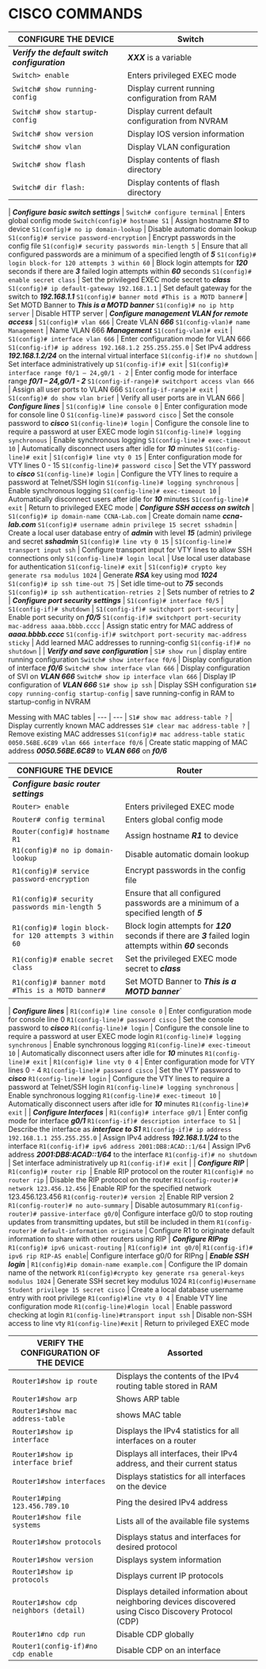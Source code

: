 # CISCO COMMANDS

CONFIGURE THE DEVICE | Switch
--- | ---
_**Verify the default switch configuration**_ | _**XXX**_ is a variable
`Switch> enable` | Enters privileged EXEC mode
`Switch# show running-config` | Display current running configuration from RAM
`Switch# show startup-config` | Display current default configuration from NVRAM
`Switch# show version` | Display IOS version information
`Switch# show vlan` | Display VLAN configuration
`Switch# show flash` | Display contents of flash directory
`Switch# dir flash:` | Display contents of flash directory
|
_**Configure basic switch settings**_ |
`Switch# configure terminal` | Enters global config mode
`Switch(config)# hostname S1` | Assign hostname _**S1**_ to device
`S1(config)# no ip domain-lookup` | Disable automatic domain lookup
`S1(config)# service password-encryption` | Encrypt passwords in the config file
`S1(config)# security passwords min-length 5` | Ensure that all configured passwords are a minimum of a specified length of _**5**_
`S1(config)# login block-for 120 attempts 3 within 60` | Block login attempts for _**120**_ seconds if there are _**3**_ failed login attempts within _**60**_ seconds
`S1(config)# enable secret class` | Set the privileged EXEC mode secret to _**class**_
`S1(config)# ip default-gateway 192.168.1.1` | Set default gateway for the switch to _**192.168.1.1**_
`S1(config)# banner motd #This is a MOTD banner#` | Set MOTD Banner to _**This is a MOTD banner**_
`S1(config)# no ip http server` | Disable HTTP server
|
_**Configure management VLAN for remote access**_ |
`S1(config)# vlan 666` | Create VLAN _**666**_
`S1(config-vlan)# name Management` | Name VLAN 666 _**Management**_
`S1(config-vlan)# exit` |
`S1(config)# interface vlan 666` | Enter configuration mode for VLAN 666
`S1(config-if)# ip address 192.168.1.2 255.255.255.0` | Set IPv4 address _**192.168.1.2/24**_ on the internal virtual interface
`S1(config-if)# no shutdown` | Set interface administratively up
`S1(config-if)# exit` |
`S1(config)# interface range f0/1 – 24,g0/1 - 2` | Enter config mode for interface range _**f0/1 – 24,g0/1 - 2**_
`S1(config-if-range)# switchport access vlan 666` | Assign all user ports to VLAN 666
`S1(config-if-range)# exit` |
`S1(config)# do show vlan brief` | Verify all user ports are in VLAN 666
|
_**Configure lines**_ |
`S1(config)# line console 0` | Enter configuration mode for console line 0
`S1(config-line)# password cisco` | Set the console password to _**cisco**_
`S1(config-line)# login` | Configure the console line to require a password at user EXEC mode login
`S1(config-line)# logging synchronous` | Enable synchronous logging
`S1(config-line)# exec-timeout 10` | Automatically disconnect users after idle for _**10**_ minutes
`S1(config-line)# exit` |
`S1(config)# line vty 0 15` | Enter configuration mode for VTY lines 0 - 15
`S1(config-line)# password cisco` | Set the VTY password to _**cisco**_
`S1(config-line)# login` | Configure the VTY lines to require a password at Telnet/SSH login
`S1(config-line)# logging synchronous` | Enable synchronous logging
`S1(config-line)# exec-timeout 10` | Automatically disconnect users after idle for _**10**_ minutes
`S1(config-line)# exit` | Return to privileged EXEC mode
|
_**Configure SSH access on switch**_ |
`S1(config)# ip domain-name CCNA-Lab.com` | Create domain name _**ccna-lab.com**_
`S1(config)# username admin privilege 15 secret sshadmin` | Create a local user database entry of _**admin**_ with level _**15**_ (admin) privilege and secret _**sshadmin**_
`S1(config)# line vty 0 15` |
`S1(config-line)# transport input ssh` | Configure transport input for VTY lines to allow SSH connections only
`S1(config-line)# login local` | Use local user database for authentication
`S1(config-line)# exit` |
`S1(config)# crypto key generate rsa modulus 1024` | Generate _**RSA**_ key using mod _**1024**_
`S1(config)# ip ssh time-out 75` | Set idle time-out to _**75**_ seconds
`S1(config)# ip ssh authentication-retries 2` | Sets number of retries to _**2**_
|
_**Configure port security settings**_ |
`S1(config)# interface f0/5` |
`S1(config-if)# shutdown` |
`S1(config-if)# switchport port-security` | Enable port security on _**f0/5**_
`S1(config-if)# switchport port-security mac-address aaaa.bbbb.cccc` | Assign static entry for MAC address of _**aaaa.bbbb.cccc**_
`S1(config-if)# switchport port-security mac-address sticky` | Add learned MAC addresses to running-config
`S1(config-if)# no shutdown` |
|
_**Verify and save configuration**_ |
`S1# show run` | display entire running configuration
`Switch# show interface f0/6` | Display configuration of interface _**f0/6**_
`Switch# show interface vlan 666` | Display configuration of SVI on _**VLAN 666**_
`Switch# show ip interface vlan 666` | Display IP configuration of _**VLAN 666**_
`S1# show ip ssh` | Display SSH configuration
`S1# copy running-config startup-config` | save running-config in RAM to startup-config in NVRAM

Messing with MAC tables |
--- | --- |
`S1# show mac address-table ?` | Display currently known MAC addresses
`S1# clear mac address-table ?` | Remove existing MAC addresses
`S1(config)# mac address-table static 0050.56BE.6C89 vlan 666 interface f0/6` | Create static mapping of MAC address _**0050.56BE.6C89**_ to _**VLAN 666**_ on _**f0/6**_



CONFIGURE THE DEVICE | Router
--- | ---
_**Configure basic router settings**_ |
`Router> enable` | Enters privileged EXEC mode
`Router# config terminal` | Enters global config mode
`Router(config)# hostname R1` | Assign hostname _**R1**_ to device
`R1(config)# no ip domain-lookup` | Disable automatic domain lookup
`R1(config)# service password-encryption` | Encrypt passwords in the config file
`R1(config)# security passwords min-length 5` | Ensure that all configured passwords are a minimum of a specified length of _**5**_
`R1(config)# login block-for 120 attempts 3 within 60` | Block login attempts for _**120**_ seconds if there are _**3**_ failed login attempts within _**60**_ seconds
`R1(config)# enable secret class` | Set the privileged EXEC mode secret to _**class**_
`R1(config)# banner motd #This is a MOTD banner#` | Set MOTD Banner to _**This is a MOTD banner**_`
|
_**Configure lines**_ |
`R1(config)# line console 0` | Enter configuration mode for console line 0
`R1(config-line)# password cisco` | Set the console password to _**cisco**_
`R1(config-line)# login` | Configure the console line to require a password at user EXEC mode login
`R1(config-line)# logging synchronous` | Enable synchronous logging
`R1(config-line)# exec-timeout 10` | Automatically disconnect users after idle for _**10**_ minutes
`R1(config-line)# exit` |
`R1(config)# line vty 0 4` | Enter configuration mode for VTY lines 0 - 4
`R1(config-line)# password cisco` | Set the VTY password to _**cisco**_
`R1(config-line)# login` | Configure the VTY lines to require a password at Telnet/SSH login
`R1(config-line)# logging synchronous` | Enable synchronous logging
`R1(config-line)# exec-timeout 10` | Automatically disconnect users after idle for _**10**_ minutes
`R1(config-line)# exit` |
|
_**Configure Interfaces**_ |
`R1(config)# interface g0/1` | Enter config mode for interface _**g0/1**_
`R1(config-if)# description interface to S1` | Describe the interface as _**interface to S1**_
`R1(config-if)# ip address 192.168.1.1 255.255.255.0` | Assign IPv4 address _**192.168.1.1/24**_ to the interface
`R1(config-if)# ipv6 address 2001:DB8:ACAD::1/64` | Assign IPv6 address _**2001:DB8:ACAD::1/64**_ to the interface
`R1(config-if)# no shutdown` | Set interface administratively up
`R1(config-if)# exit` |
|
_**Configure RIP**_ |
`R1(config)# router rip `| Enable RIP protocol on the router
`R1(config)# no router rip` | Disable the RIP protocol on the router
`R1(config-router)# network 123.456.12.456` | Enable RIP for the specified network 123.456.123.456
`R1(config-router)# version 2`| Enable RIP version 2
`R1(config-router)# no auto-summary` | Disable autosummary
`R1(config-router)# passive-interface g0/0`| Configure interface g0/0 to stop routing updates from transmitting updates, but still be included in them
`R1(config-router)# default-information originate` | Configure R1 to originate default information to share with other routers using RIP
|
_**Configure RIPng**_
`R1(config)# ipv6 unicast-routing` |
`R1(config)# int g0/0`|
`R1(config-if)# ipv6 rip RIP-AS enable`| Configure interface g0/0 for RIPng
|
_**Enable SSH login**_ |
`R1(config)#ip domain-name example.com` | Configure the IP domain name of the network
`R1(config)#crypto key generate rsa general-keys modulus 1024` | Generate SSH secret key modulus 1024
`R1(config)#username Student privilege 15 secret cisco` | Create a local database username entry with root privilege
`R1(config)#line vty 0 4` | Enable VTY line configuration mode
`R1(config-line)#login local` | Enable password checking at login
`R1(config-line)#transport input ssh` | Disable non-SSH access to line vty
`R1(config-line)#exit` | Return to privileged EXEC mode





VERIFY THE CONFIGURATION OF THE DEVICE | Assorted
--- | ---
`Router1#show ip route` | Displays the contents of the IPv4 routing table stored in RAM
`Router1#show arp` | Shows ARP table
`Router1#show mac address-table` | shows MAC table
`Router1#show ip interface` | Displays the IPv4 statistics for all interfaces on a router
`Router1#show ip interface brief` | Displays all interfaces, their IPv4 address, and their current status
`Router1#show interfaces` | Displays statistics for all interfaces on the device
`Router1#ping 123.456.789.10` | Ping the desired IPv4 address
`Router1#show file systems` | Lists all of the available file systems
`Router1#show protocols` | Displays status and interfaces for desired protocol
`Router1#show version` | Displays system information
`Router1#show ip protocols` | Displays current IP protocols
`Router1#show cdp neighbors (detail)` | Displays detailed information about neighboring devices discovered using Cisco Discovery Protocol (CDP)
`Router1#no cdp run` | Disable CDP globally
`Router1(config-if)#no cdp enable` | Disable CDP on an interface
